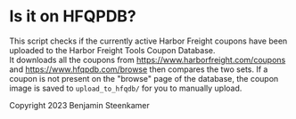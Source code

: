 # Is it on HFQPDB?
This script checks if the currently active Harbor Freight coupons have been uploaded to the Harbor Freight Tools Coupon Database.  
It downloads all the coupons from https://www.harborfreight.com/coupons and https://www.hfqpdb.com/browse then compares the two sets. 
If a coupon is not present on the "browse" page of the database, the coupon image is saved to `upload_to_hfqdb/` for you to manually upload.

Copyright 2023 Benjamin Steenkamer

